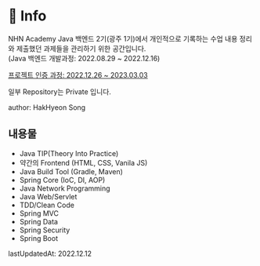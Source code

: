 # 📌 Info
NHN Academy Java 백엔드 2기(광주 1기)에서 개인적으로 기록하는 수업 내용 정리와 제출했던 과제들을 관리하기 위한 공간입니다.  
(Java 백엔드 개발과정: 2022.08.29 ~ 2022.12.16)

<a href=https://github.com/NHN-YesAladin>프로젝트 인증 과정: 2022.12.26 ~ 2023.03.03</a>

일부 Repository는 Private 입니다.

author: HakHyeon Song

## 내용물
- Java TIP(Theory Into Practice)
- 약간의 Frontend (HTML, CSS, Vanila JS)
- Java Build Tool (Gradle, Maven)
- Spring Core (IoC, DI, AOP)
- Java Network Programming
- Java Web/Servlet
- TDD/Clean Code
- Spring MVC
- Spring Data
- Spring Security
- Spring Boot

lastUpdatedAt: 2022.12.12
